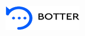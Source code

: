 <img src="https://raw.githubusercontent.com/karimabdelhameed/Botter/master/.github/images/ic_botter.png" width="200" height="65" alt="Botter">
